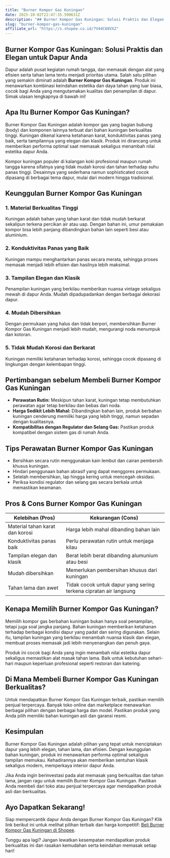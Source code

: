 ```yaml
---
title: "Burner Kompor Gas Kuningan"
date: 2025-10-02T22:47:35.590631Z
description: "## Burner Kompor Gas Kuningan: Solusi Praktis dan Elegan untuk Dapur Anda..."
slug: "burner-kompor-gas-kuningan"
affiliate_url: "https://s.shopee.co.id/7V44C68VX2"
---
```

## Burner Kompor Gas Kuningan: Solusi Praktis dan Elegan untuk Dapur Anda

Dapur adalah pusat kegiatan rumah tangga, dan memasak dengan alat yang efisien serta tahan lama tentu menjadi prioritas utama. Salah satu pilihan yang semakin diminati adalah **Burner Kompor Gas Kuningan**. Produk ini menawarkan kombinasi keindahan estetika dan daya tahan yang luar biasa, cocok bagi Anda yang mengutamakan kualitas dan penampilan di dapur. Simak ulasan lengkapnya di bawah ini!

## Apa Itu Burner Kompor Gas Kuningan?

Burner Kompor Gas Kuningan adalah kompor gas yang bagian bubung (body) dan komponen lainnya terbuat dari bahan kuningan berkualitas tinggi. Kuningan dikenal karena ketahanan karat, konduktivitas panas yang baik, serta tampilannya yang elegan dan klasik. Produk ini dirancang untuk memberikan performa optimal saat memasak sekaligus menambah nilai estetika dapur Anda.

Kompor kuningan populer di kalangan koki profesional maupun rumah tangga karena sifatnya yang tidak mudah korosi dan tahan terhadap suhu panas tinggi. Desainnya yang sederhana namun sophisticated cocok dipasang di berbagai tema dapur, mulai dari modern hingga tradisional.

## Keunggulan Burner Kompor Gas Kuningan

### 1. Material Berkualitas Tinggi
Kuningan adalah bahan yang tahan karat dan tidak mudah berkarat sekalipun terkena percikan air atau uap. Dengan bahan ini, umur pemakaian kompor bisa lebih panjang dibandingkan bahan lain seperti besi atau aluminium.

### 2. Konduktivitas Panas yang Baik
Kuningan mampu menghantarkan panas secara merata, sehingga proses memasak menjadi lebih efisien dan hasilnya lebih maksimal.

### 3. Tampilan Elegan dan Klasik
Penampilan kuningan yang berkilau memberikan nuansa vintage sekaligus mewah di dapur Anda. Mudah dipadupadankan dengan berbagai dekorasi dapur.

### 4. Mudah Dibersihkan
Dengan permukaan yang halus dan tidak berpori, membersihkan Burner Kompor Gas Kuningan menjadi lebih mudah, mengurangi noda menumpuk dan kotoran.

### 5. Tidak Mudah Korosi dan Berkarat
Kuningan memiliki ketahanan terhadap korosi, sehingga cocok dipasang di lingkungan dengan kelembapan tinggi.

## Pertimbangan sebelum Membeli Burner Kompor Gas Kuningan

- **Perawatan Rutin:** Meskipun tahan karat, kuningan tetap membutuhkan perawatan agar tetap berkilau dan bebas dari noda.
- **Harga Sedikit Lebih Mahal:** Dibandingkan bahan lain, produk berbahan kuningan cenderung memiliki harga yang lebih tinggi, namun sepadan dengan kualitasnya.
- **Kompatibilitas dengan Regulator dan Selang Gas:** Pastikan produk kompatibel dengan sistem gas di rumah Anda.

## Tips Perawatan Burner Kompor Gas Kuningan

- Bersihkan secara rutin menggunakan kain lembut dan cairan pembersih khusus kuningan.
- Hindari penggunaan bahan abrasif yang dapat menggores permukaan.
- Setelah membersihkan, lap hingga kering untuk mencegah oksidasi.
- Periksa kondisi regulator dan selang gas secara berkala untuk memastikan keamanan.

## Pros & Cons Burner Kompor Gas Kuningan

| Kelebihan (Pros)                         | Kekurangan (Cons)                         |
|------------------------------------------|------------------------------------------|
| Material tahan karat dan korosi         | Harga lebih mahal dibanding bahan lain|
| Konduktivitas panas baik                | Perlu perawatan rutin untuk menjaga kilau |
| Tampilan elegan dan klasik              | Berat lebih berat dibanding alumunium atau besi |
| Mudah dibersihkan                       | Memerlukan pembersihan khusus dari kuningan |
| Tahan lama dan awet                     | Tidak cocok untuk dapur yang sering terkena cipratan air langsung |

## Kenapa Memilih Burner Kompor Gas Kuningan?

Memilih kompor gas berbahan kuningan bukan hanya soal penampilan, tetapi juga soal jangka panjang. Bahan kuningan memberikan ketahanan terhadap berbagai kondisi dapur yang padat dan sering digunakan. Selain itu, tampilan kuningan yang berkilau menambah nuansa klasik dan elegan, membuat proses memasak jadi lebih menyenangkan dan penuh gaya.

Produk ini cocok bagi Anda yang ingin menambah nilai estetika dapur sekaligus memastikan alat masak tahan lama. Baik untuk kebutuhan sehari-hari maupun keperluan profesional seperti restoran dan katering.

## Di Mana Membeli Burner Kompor Gas Kuningan Berkualitas?

Untuk mendapatkan Burner Kompor Gas Kuningan terbaik, pastikan memilih penjual terpercaya. Banyak toko online dan marketplace menawarkan berbagai pilihan dengan berbagai harga dan model. Pastikan produk yang Anda pilih memiliki bahan kuningan asli dan garansi resmi.

## Kesimpulan

Burner Kompor Gas Kuningan adalah pilihan yang tepat untuk menciptakan dapur yang lebih elegan, tahan lama, dan efisien. Dengan keunggulan bahan kuningan, produk ini menawarkan performa optimal sekaligus tampilan memukau. Kehadirannya akan memberikan sentuhan klasik sekaligus modern, memperkaya interior dapur Anda.

Jika Anda ingin berinvestasi pada alat memasak yang berkualitas dan tahan lama, jangan ragu untuk memilih Burner Kompor Gas Kuningan. Pastikan Anda membeli dari toko atau penjual terpercaya agar mendapatkan produk asli dan berkualitas.

## Ayo Dapatkan Sekarang!

Siap mempercantik dapur Anda dengan Burner Kompor Gas Kuningan? Klik link berikut ini untuk melihat pilihan terbaik dan harga kompetitif: [Beli Burner Kompor Gas Kuningan di Shopee](https://s.shopee.co.id/7V44C68VX2).

Tunggu apa lagi? Jangan lewatkan kesempatan mendapatkan produk berkualitas ini dan rasakan kemudahan serta keindahan memasak setiap hari!